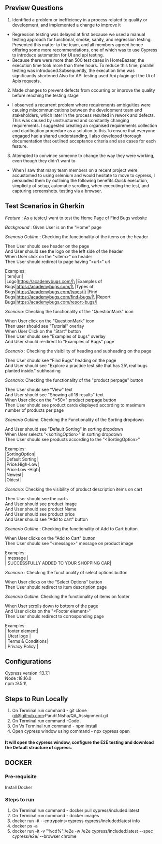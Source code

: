 ## Preview Questions 


1. Identified a problem or inefficiency in a process related to quality or development, and implemented a change to improve it

* Regression testing was delayed at first because we used a manual testing approach for functional, smoke, sanity, and regression testing. Presented this matter to the team, and all members agreed.hence offering some more recommendations, one of which was to use Cypress to introduce automation for UI and api testing.
* Because there were more than 500 test cases in HomeBazaar, the execution time took more than three hours. To reduce this time, parallel testing was introduced.Subsequently, the execution time was significantly shortened.Also for API testing used Api plugin get the Ui of Apis requests.


2. Made changes to prevent defects from occurring or improve the quality before reaching the testing stage

* I observed a recurrent problem where requirements ambiguities were causing miscommunications between the development team and stakeholders, which later in the process resulted in rework and defects. This was caused by unstructured and constantly changing requirements. I suggested creating an organised requirements collection and clarification procedure as a solution to this.To ensure that everyone engaged had a shared understanding, I also developed thorough documentation that outlined acceptance criteria and use cases for each feature.


3. Attempted to convince someone to change the way they were working, even though they didn’t want to

* When I saw that many team members on a recent project were accustomed to using selenium and would hesitate to move to cypress, I persuaded them by outlining the following benefits:Quick execution, simplicity of setup, automatic scrolling, when executing the test, and capturing screenshots. testing via a browser.

## Test Scenarios in Gherkin 

*Feature* : As a tester,I want to test the Home Page of Find Bugs website

*Background* :
Given User is on the "Home" page

*Scenario Outline* : Checking the functionality of the items on the header

Then User should see header on the page \
And User should see the logo on the left side of the header\
When User click on the "\<item>" on header\
Then User should redirect to page having "\<url>" url 

Examples:\
|item|url|\
|Logo|https://academybugs.com/|\
|Examples of Bugs|https://academybugs.com/|\
|Types of Bugs|https://academybugs.com/types/|\
|Find Bugs|https://academybugs.com/find-bugs/|\
|Report Bugs|https://academybugs.com/report-bugs/|

*Scenario*: Checking the functionality of the "QuestionMark" icon

When User click on the "QuestionMark" icon\
Then user should see "Tutorial" overlay\
When User Click on the "Start" button\
Then User should see "Examples of bugs" overlay\
And User should re-direct to "Examples of Bugs" page

*Scenario* : Checking the visibility of heading and subheading on the page

Then User should see "Find Bugs" heading on the page\
And User should see "Explore a practice test site that has 25\ real bugs planted inside." subheading

*Scenario*: Checking the functionality of the "product perpage" button

Then User should see "View" text\
And User should see "Showing all 18 results" text\
When User click on the "<50>" product perpage button\
Then User should see product cards displayed according to maximum number of products per page 

*Scenario Outline*: Checking the Functionality of the Sorting dropdown

And User should see "Default Sorting" in sorting dropdown\
When User selects "\<sortingOption>" in sorting dropdown\
Then User should see products according to the "\<SortingOption>"

Examples:\
|SortingOption|\
|Default Sorting|\
|Price:High-Low|\
|Price:Low -High|\
|Newest|\
|Oldest|

*Scenario*: Checking the visibility of product description items on cart

Then User should see the carts\
And User should see product image\
And User should see product Name\
And User should see product price\
And User should see "Add to cart" button

*Scenario Outline* : Checking the functionality of Add to Cart button

When User clicks on the "Add to Cart" button\
Then User should see "\<message>" message on product image

Examples:\
| message                                |\
| SUCCESSFULLY ADDED TO YOUR SHOPPING CAR| 

*Scenario* : Checking the functionality of select options button

When User clicks on the "Select Options" button\
Then User should redirect to item description page

*Scenario Outline*: Checking the functionality of items on footer

When User scrolls down to bottom of the page\
And User clicks on the "\<Footer element>"\
Then User should redirect to corrosponding page

Examples:\
| footer element|\
| Utest logo |\
| Terms & Conditions|\
| Privacy Policy |


## Configurations

Cypress version :13.7.1\
Node :18.16.0\
npm :9.5.1\




## Steps to Run Locally

1. On Terminal run command - git clone git@github.com:PanditNisha/QA_Assignment.git
2. On Terminal run command -Code .
3. On Vs Terminal run command - npm install
4. Open cypress window using command - npx cypress open

#### It will open the cypress window, configure the E2E testing and download the Default structure of cypress.

## DOCKER

### Pre-requisite

Install Docker

### Steps to run
1. On Terminal run command - docker pull cypress/included:latest
2. On Terminal run command - docker images
3. docker run -it --entrypoint=cypress cypress/included:latest info
4. docker ps -a 
5. docker run -it -v "%cd%":/e2e -w /e2e cypress/included:latest --spec cypress/e2e/ --browser chrome
